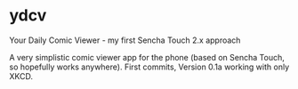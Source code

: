 ydcv
====

Your Daily Comic Viewer - my first Sencha Touch 2.x approach

A very simplistic comic viewer app for the phone (based on Sencha Touch,
so hopefully works anywhere). First commits, Version 0.1a working with only XKCD.
